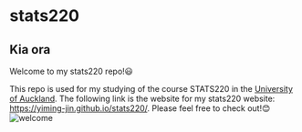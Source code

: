 # stats220
## Kia ora
Welcome to my stats220 repo!😃  
  
This repo is used for my studying of the course STATS220 in the [University of Auckland](https://www.auckland.ac.nz/en.html?gclid=EAIaIQobChMIuMvIjPTU9gIVS5JmAh3WyQTkEAAYASAAEgJCAPD_BwE&gclsrc=aw.ds).
The following link is the website for my stats220 website: <https://yiming-jin.github.io/stats220/>. Please feel free to check out!😊  
![welcome](https://nordicdairycongress.com/sites/default/files/billeder/nyheder/colourbox15033372.jpg)
